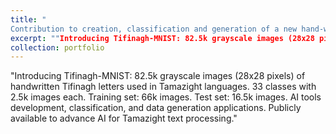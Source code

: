 ```yaml
---
title: "
Contribution to creation, classification and generation of a new hand-written Tifinagh alphabet letters dataset using ANN, CNN and GAN"
excerpt: ""Introducing Tifinagh-MNIST: 82.5k grayscale images (28x28 pixels) of handwritten Tifinagh letters used in Tamazight languages. 33 classes with 2.5k images each. Training set: 66k images. Test set: 16.5k images. AI tools development, classification, and data generation applications. Publicly available to advance AI for Tamazight text processing."<br/><img src='/images/port3.png'>"
collection: portfolio
---
```


"Introducing Tifinagh-MNIST: 82.5k grayscale images (28x28 pixels) of handwritten Tifinagh letters used in Tamazight languages. 33 classes with 2.5k images each. Training set: 66k images. Test set: 16.5k images. AI tools development, classification, and data generation applications. Publicly available to advance AI for Tamazight text processing."
